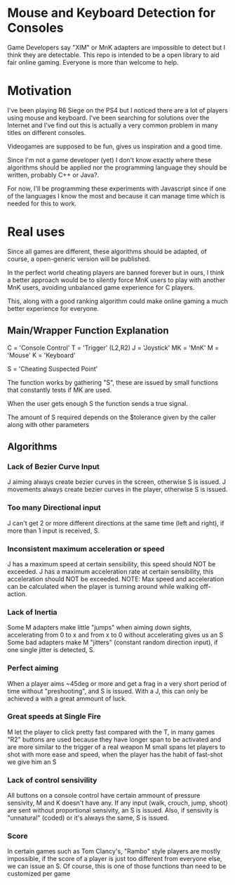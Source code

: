 # Mouse and Keyboard Detection for Consoles

Game Developers say "XIM" or MnK adapters are impossible to detect but I think they are detectable.
This repo is intended to be a open library to aid fair online gaming.
Everyone is more than welcome to help.

# Motivation

I've been playing R6 Siege on the PS4 but I noticed there are a lot of players using mouse and keyboard.
I've been searching for solutions over the Internet and I've find out this is actually a very common problem
in many titles on different consoles.

Videogames are supposed to be fun, gives us inspiration and a good time.

Since I'm not a game developer (yet) I don't know exactly where these algorithms should be applied nor the programming language
they should be written, probably C++ or Java?.

For now, I'll be programming these experiments with Javascript since if one of the languages I know the most and
because it can manage time which is needed for this to work.

# Real uses

Since all games are different, these algorithms should be adapted, of course, a open-generic version will be published.

In the perfect world cheating players are banned forever but in ours, I think a better approach would be to silently force MnK users
to play with another MnK users, avoiding unbalanced game experience for C players.

This, along with a good ranking algorithm could make online gaming a much better experience for everyone.

## Main/Wrapper Function Explanation

C  = 'Console Control'
T  = 'Trigger' (L2,R2)
J  = 'Joystick'
MK = 'MnK'
M  = 'Mouse'
K  = 'Keyboard'

S  = 'Cheating Suspected Point'

The function works by gathering "S", these are issued by small functions that
constantly tests if MK are used.

When the user gets enough S the function sends a true signal.

The amount of S required depends on the $tolerance given by the caller along with other parameters

## Algorithms

### Lack of Bezier Curve Input

J aiming    always create bezier curves in the screen, otherwise S is issued.
J movements always create bezier curves in the player, otherwise S is issued.

### Too many Directional input
J can't get 2 or more different directions at the same time (left and right),
if more than 1 input is received, S.

### Inconsistent maximum acceleration or speed

J has a maximum speed at certain sensibility, this speed should NOT be exceeded.
J has a maximum acceleration rate at certain sensibility, this acceleration should NOT be exceeded.
NOTE: Max speed and acceleration can be calculated when the player is turning around while walking off-action.

### Lack of Inertia

Some M adapters make little "jumps" when aiming down sights, accelerating from 0 to x
and from x to 0 without accelerating gives us an S
Some bad adapters make M "jitters" (constant random direction input), if one single jitter is detected, S.

### Perfect aiming

When a player aims ~45deg or more and get a frag in a very short period of time without "preshooting", and S is issued.
With a J, this can only be achieved a with a great ammount of luck.

### Great speeds at Single Fire

M let the player to click pretty fast compared with the T, in many games "R2" buttons are used
because they have longer span to be activated and are more similar to the trigger of a real weapon
M small spans let players to shot with more ease and speed, when the player has the habit of
fast-shot we give him an S

### Lack of control sensivility
All buttons on a console control have certain ammount of pressure sensivity, M and K doesn't have any.
If any input (walk, crouch, jump, shoot) are sent without proportional sensivity, an S is issued.
Also, if sensivity is "unnatural" (coded) or it's always the same, S is issued.

### Score

In certain games such as Tom Clancy's, "Rambo" style players are mostly impossible,
if the score of a player is just too different from everyone else, we can issue an S.
Of course, this is one of those functions than need to be customized per game
